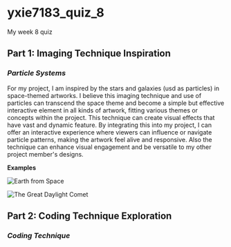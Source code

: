 # yxie7183_quiz_8
My week 8 quiz

## Part 1: Imaging Technique Inspiration
### *Particle Systems*
For my project, I am inspired by the stars and galaxies (usd as particles) in space-themed artworks. I believe this imaging technique and use of particles can transcend the space theme and become a simple but effective interactive element in all kinds of artwork, fitting various themes or concepts within the project. This technique can create visual effects that have vast and dynamic feature. By integrating this into my project, I can offer an interactive experience where viewers can influence or navigate particle patterns, making the artwork feel alive and responsive. Also the technique can enhance visual engagement and be versatile to my other project member's designs. 

**Examples** 

![Earth from Space](https://images-cdn.bridgemanimages.com/api/1.0/image/600wm.LAL.9556540.7055475/453380.jpg)

![The Great Daylight Comet](https://images-cdn.bridgemanimages.com/api/1.0/image/600wm.STC.9300130.7055475/306860.jpg)

## Part 2: Coding Technique Exploration
### *Coding Technique*
